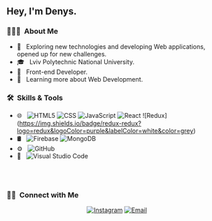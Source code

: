 <h2> Hey, I'm Denys.</h2>

<h3> 👨🏻‍💻 &nbsp;About Me </h3>

- 🤔 &nbsp; Exploring new technologies and developing Web applications, opened up for new challenges.
- 🎓 &nbsp; Lviv Polytechnic National University.
- 💼 &nbsp; Front-end Developer.
- 🌱 &nbsp; Learning more about Web Development.

<h3> 🛠 &nbsp;Skills & Tools</h3>

- 🌐 &nbsp;
  ![HTML5](https://img.shields.io/badge/HTML-239120?style=flat&logo=html5&logoColor=white)
  ![CSS](https://img.shields.io/badge/CSS-239120?&style=flat&logo=css3&logoColor=white)
  ![JavaScript](https://img.shields.io/badge/JavaScript-F7DF1E?style=flat&logo=javascript&logoColor=black)
  ![React](https://img.shields.io/badge/React-20232A?style=flat&logo=react&logoColor=61DAFB)
  ![Redux] (https://img.shields.io/badge/redux-redux?logo=redux&logoColor=purple&labelColor=white&color=grey)
- 🛢 &nbsp;
  ![Firebase](https://img.shields.io/badge/firebase-firebase?logo=firebase&logoColor=yellow&labelColor=white&color=grey)
  ![MongoDB](https://img.shields.io/badge/MongoDB-4EA94B?style=flat&logo=mongodb&logoColor=white)
- ⚙️ &nbsp;
  ![GitHub](https://img.shields.io/badge/-GitHub-333333?style=flat&logo=github)
- 🔧 &nbsp;
  ![Visual Studio Code](https://img.shields.io/badge/Visual_Studio_Code-0078D4?style=flat&logo=visual%20studio%20code&logoColor=white)

<br/>

<br/>

<h3> 🤝🏻 &nbsp;Connect with Me </h3>

<p align="center">
<a href="https://www.instagram.com/vr_denys/"><img alt="Instagram" src="https://img.shields.io/badge/Instagram-E4405F?style=for-the-badge&logo=instagram&logoColor=white"></a>
<a href="mailto:veremeychukden@gmail.com"><img alt="Email" src="https://img.shields.io/badge/Gmail-D14836?style=for-the-badge&logo=gmail&logoColor=white"></a>

</p>

